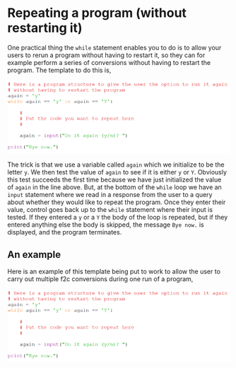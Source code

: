 # Repeating a program (without restarting it)

One practical thing the `while` statement enables you to do is to allow
your users to rerun a program without having to restart it, so they can
for example perform a series of conversions without having to restart
the program. The template to do this is,

![Python program that let's user chose to run it as many times as they
want.](07_repeat_program.py.png)

The trick is that we use a variable called `again` which we initialize
to be the letter `y`. We then test the value of `again` to see if it is
either `y` or `Y`. Obviously this test succeeds the first time because
we have just initialized the value of `again` in the line above. But, at
the bottom of the `while` loop we have an `input` statement where we
read in a response from the user to a query about whether they would
like to repeat the program. Once they enter their value, control goes
back up to the `while` statement where their input is tested. If they
entered a `y` or a `Y` the body of the loop is repeated, but if they
entered anything else the body is skipped, the message `Bye now.` is
displayed, and the program terminates.

## An example

Here is an example of this template being put to work to allow the user
to carry out multiple f2c conversions during one run of a program,

![Python program to do multiple Fahrenheit to Celsius conversions one at a time.](07_repeat_program.py.png)
